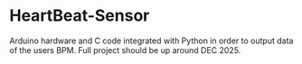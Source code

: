 # HeartBeat-Sensor
Arduino hardware and C code integrated with Python in order to output data of the users BPM.
Full project should be up around DEC 2025.
